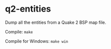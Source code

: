 # q2-entities
Dump all the entities from a Quake 2 BSP map file.

Compile: `make`

Compile for Windows: `make win`


